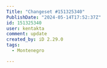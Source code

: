 ```yaml
---
Title: "Changeset #151325340"
PublishDate: "2024-05-14T17:52:37Z"
id: 151325340
user: kentakta
comment: update
created_by: iD 2.29.0
tags:
  - Montenegro

---
```

